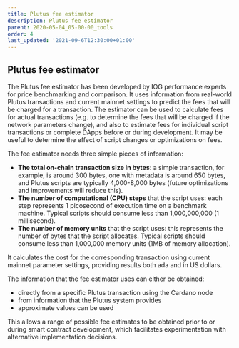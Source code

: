 ```yaml
---
title: Plutus fee estimator
description: Plutus fee estimator
parent: 2020-05-04_05-00-00_tools
order: 4
last_updated: '2021-09-6T12:30:00+01:00'
---
```


## Plutus fee estimator

The Plutus fee estimator has been developed by IOG performance experts for price benchmarking and comparison. It uses information from real-world Plutus transactions and current mainnet settings to predict the fees that will be charged for a transaction. The estimator can be used to calculate fees for actual transactions (e.g. to determine the fees that will be charged if the network parameters change), and also to estimate fees for individual script transactions or complete DApps before or during development. It may be useful to determine the effect of script changes or optimizations on fees.

The fee estimator needs three simple pieces of information:

-   **The total on-chain transaction size in bytes**: a simple transaction, for example, is around 300 bytes, one with metadata is around 650 bytes, and Plutus scripts are typically 4,000-8,000 bytes (future optimizations and improvements will reduce this).
-   **The number of computational (CPU) steps** that the script uses: each step represents 1 picosecond of execution time on a benchmark machine. Typical scripts should consume less than 1,000,000,000 (1 millisecond).
- **The number of memory units** that the script uses: this represents the number of bytes that the script allocates. Typical scripts should consume less than 1,000,000 memory units (1MB of memory allocation).

It calculates the cost for the corresponding transaction using current mainnet parameter settings, providing results both ada and in US dollars.

The information that the fee estimator uses can either be obtained:

-   directly from a specific Plutus transaction using the Cardano node
-   from information that the Plutus system provides
-   approximate values can be used

This allows a range of possible fee estimates to be obtained prior to or during smart contract development, which facilitates experimentation with alternative implementation decisions.

<!-- include components/SmartContractCalculator -->

